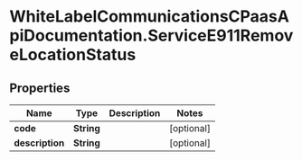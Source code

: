 # WhiteLabelCommunicationsCPaasApiDocumentation.ServiceE911RemoveLocationStatus

## Properties

Name | Type | Description | Notes
------------ | ------------- | ------------- | -------------
**code** | **String** |  | [optional] 
**description** | **String** |  | [optional] 


